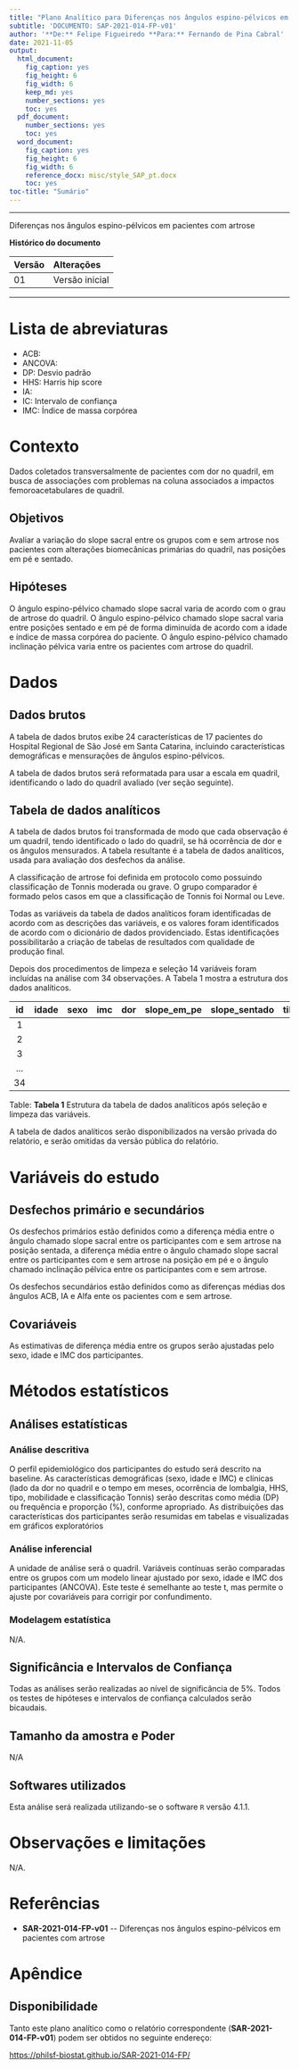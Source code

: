 ```yaml
---
title: "Plano Analítico para Diferenças nos ângulos espino-pélvicos em pacientes com artrose"
subtitle: 'DOCUMENTO: SAP-2021-014-FP-v01'
author: '**De:** Felipe Figueiredo **Para:** Fernando de Pina Cabral'
date: 2021-11-05
output:
  html_document:
    fig_caption: yes
    fig_height: 6
    fig_width: 6
    keep_md: yes
    number_sections: yes
    toc: yes
  pdf_document:
    number_sections: yes
    toc: yes
  word_document:
    fig_caption: yes
    fig_height: 6
    fig_width: 6
    reference_docx: misc/style_SAP_pt.docx
    toc: yes
toc-title: "Sumário"
---
```




---

Diferenças nos ângulos espino-pélvicos em pacientes com artrose

**Histórico do documento**


|Versão |Alterações     |
|:------|:--------------|
|01     |Versão inicial |

---

# Lista de abreviaturas

- ACB:
- ANCOVA:
- DP: Desvio padrão
- HHS: Harris hip score
- IA:
- IC: Intervalo de confiança
- IMC: Índice de massa corpórea

# Contexto

Dados coletados transversalmente de pacientes com dor no quadril, em busca de associações com problemas na coluna associados a impactos femoroacetabulares de quadril.

## Objetivos

Avaliar a variação do slope sacral entre os grupos com e sem artrose nos pacientes com alterações biomecânicas primárias do quadril, nas posições em pé e sentado.

## Hipóteses

O ângulo espino-pélvico chamado slope sacral varia de acordo com o grau de artrose do quadril.
O ângulo espino-pélvico chamado slope sacral varia entre posições sentado e em pé de forma diminuída de acordo com a idade e índice de massa corpórea do paciente.
O ângulo espino-pélvico chamado inclinação pélvica varia entre os pacientes com artrose do quadril.

# Dados



## Dados brutos

A tabela de dados brutos exibe 24 características de 17 pacientes do Hospital Regional de São José em Santa Catarina, incluindo características demográficas e mensurações de ângulos espino-pélvicos.

A tabela de dados brutos será reformatada para usar a escala em quadril, identificando o lado do quadril avaliado (ver seção seguinte).

## Tabela de dados analíticos

A tabela de dados brutos foi transformada de modo que cada observação é um quadril, tendo identificado o lado do quadril, se há ocorrência de dor e os ângulos mensurados.
A tabela resultante é a tabela de dados analíticos, usada para avaliação dos desfechos da análise.

A classificação de artrose foi definida em protocolo como possuindo classificação de Tonnis moderada ou grave.
O grupo comparador é formado pelos casos em que a classificação de Tonnis foi Normal ou Leve.

Todas as variáveis da tabela de dados analíticos foram identificadas de acordo com as descrições das variáveis, e os valores foram identificados de acordo com o dicionário de dados providenciado.
Estas identificações possibilitarão a criação de tabelas de resultados com qualidade de produção final.

Depois dos procedimentos de limpeza e seleção 14 variáveis foram incluídas na análise com 34 observações.
A Tabela 1 mostra a estrutura dos dados analíticos.


| id  | idade | sexo | imc | dor | slope_em_pe | slope_sentado | tilt | tipo | lado | acb | ia | alfa | group |
|:---:|:-----:|:----:|:---:|:---:|:-----------:|:-------------:|:----:|:----:|:----:|:---:|:--:|:----:|:-----:|
|  1  |       |      |     |     |             |               |      |      |      |     |    |      |       |
|  2  |       |      |     |     |             |               |      |      |      |     |    |      |       |
|  3  |       |      |     |     |             |               |      |      |      |     |    |      |       |
| ... |       |      |     |     |             |               |      |      |      |     |    |      |       |
| 34  |       |      |     |     |             |               |      |      |      |     |    |      |       |

Table: **Tabela 1** Estrutura da tabela de dados analíticos após seleção e limpeza das variáveis.

A tabela de dados analíticos serão disponibilizados na versão privada do relatório, e serão omitidas da versão pública do relatório.

# Variáveis do estudo

## Desfechos primário e secundários

Os desfechos primários estão definidos como
a diferença média entre o ângulo chamado slope sacral entre os participantes com e sem artrose na posição sentada,
a diferença média entre o ângulo chamado slope sacral entre os participantes com e sem artrose na posição em pé e
o ângulo chamado inclinação pélvica entre os participantes com e sem artrose.

Os desfechos secundários estão definidos como as diferenças médias dos ângulos ACB, IA e Alfa ente os pacientes com e sem artrose.

## Covariáveis

As estimativas de diferença média entre os grupos serão ajustadas pelo sexo, idade e IMC dos participantes.

# Métodos estatísticos

## Análises estatísticas

### Análise descritiva

O perfil epidemiológico dos participantes do estudo será descrito na baseline.
As características demográficas
(sexo, idade e IMC)
e clínicas
(lado da dor no quadril e o tempo em meses, ocorrência de lombalgia, HHS, tipo, mobilidade e classificação Tonnis)
serão descritas como
média (DP)
ou frequência e proporção (%), conforme apropriado.
As distribuições das características dos participantes serão resumidas em tabelas e visualizadas em gráficos exploratórios

### Análise inferencial

A unidade de análise será o quadril.
Variáveis contínuas serão comparadas entre os grupos com
um modelo linear ajustado por sexo, idade e IMC dos participantes (ANCOVA).
Este teste é semelhante ao teste t, mas permite o ajuste por covariáveis para corrigir por confundimento.

### Modelagem estatística

N/A.

## Significância e Intervalos de Confiança

Todas as análises serão realizadas ao nível de significância de 5%.
Todos os testes de hipóteses e intervalos de confiança calculados serão
bicaudais.

## Tamanho da amostra e Poder

N/A

## Softwares utilizados

Esta análise será realizada utilizando-se o software `R` versão 4.1.1.

# Observações e limitações

N/A.

# Referências

- **SAR-2021-014-FP-v01** -- Diferenças nos ângulos espino-pélvicos em pacientes com artrose
<!-- - Cohen, J. (1988). Statistical power analysis for the behavioral sciences (2nd Ed.). New York: Routledge. -->

# Apêndice

## Disponibilidade

Tanto este plano analítico como o relatório correspondente (**SAR-2021-014-FP-v01**) podem ser obtidos no seguinte endereço:

<https://philsf-biostat.github.io/SAR-2021-014-FP/>
